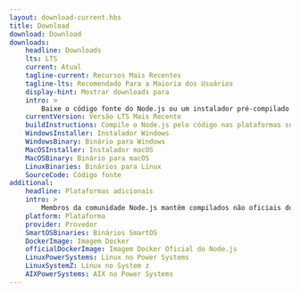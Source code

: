 ```yaml
---
layout: download-current.hbs
title: Download
download: Download
downloads:
    headline: Downloads
    lts: LTS
    current: Atual
    tagline-current: Recursos Mais Recentes
    tagline-lts: Recomendado Para a Maioria dos Usuários
    display-hint: Mostrar downloads para
    intro: >
        Baixe o código fonte do Node.js ou um instalador pré-compilado para o seu sistema, e comece a desenvolver hoje.
    currentVersion: Versão LTS Mais Recente
    buildInstructions: Compile o Node.js pelo código nas plataformas suportadas
    WindowsInstaller: Instalador Windows
    WindowsBinary: Binário para Windows
    MacOSInstaller: Instalador macOS
    MacOSBinary: Binário para macOS
    LinuxBinaries: Binários para Linux
    SourceCode: Código fonte
additional:
    headline: Plataformas adicionais
    intro: >
        Membros da comunidade Node.js mantêm compilados não oficiais do Node.js para plataformas adicionais. Note, tais compilados não são mantidos pela equipe oficial do Node.js e podem não estar no mesmo nível de compilação da versão atual do Node.js.
    platform: Plataforma
    provider: Provedor
    SmartOSBinaries: Binários SmartOS
    DockerImage: Imagem Docker
    officialDockerImage: Imagem Docker Oficial do Node.js
    LinuxPowerSystems: Linux no Power Systems
    LinuxSystemZ: Linux no System z
    AIXPowerSystems: AIX no Power Systems
---
```

